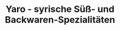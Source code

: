 ---
title: "Yaro - syrische Süß- und Backwaren-Spezialitäten"
url: /berlin/yaro-syrische-suess-und-backwaren-spezialitaeten/
shop: Bäckerei
---
